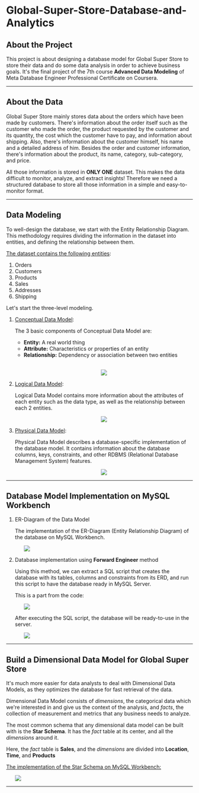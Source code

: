 # Global-Super-Store-Database-and-Analytics

## About the Project ##

This project is about designing a database model for Global Super Store to store their data and do some data analysis in order to achieve business goals. It's the final project of the 7th course __Advanced Data Modeling__ of Meta Database Engineer Professional Certificate on Coursera.

<hr>

## About the Data ##

Global Super Store mainly stores data about the orders which have been made by customers. There's information about the order itself such as the customer who made the order, the product requested by the customer and its quantity, the cost which the customer have to pay, and information about shipping. Also, there's information about the customer himself, his name and a detailed address of him. Besides the order and customer information, there's information about the product, its name, category, sub-category, and price.

All those information is stored in __ONLY ONE__ dataset. This makes the data difficult to monitor, analyze, and extract insights! Therefore we need a structured database to store all those information in a simple and easy-to-monitor format.

<hr>

## Data Modeling ##

To well-design the database, we start with the Entity Relationship Diagram. This methodology requires dividing the information in the dataset into entities, and defining the relationship between them.

<u>The dataset contains the following entities</u>:

1. Orders
2. Customers
3. Products
4. Sales
5. Addresses
6. Shipping

Let's start the three-level modeling.

1. <u>Conceptual Data Model</u>:
   
   The 3 basic components of Conceptual Data Model are:
   - __Entity:__ A real world thing
   - __Attribute:__ Characteristics or properties of an entity
   - __Relationship:__ Dependency or association between two entities

   <br>
   <p align="center">
   <img src="https://user-images.githubusercontent.com/70551007/228538911-c51183df-8e34-42f0-9022-a4e0d4a1a683.png">
   </p>

2. <u>Logical Data Model</u>:
   
   Logical Data Model contains more information about the attributes of each entity such as the data type, as well as the relationship between each 2 entities.
   <br>
   <p align="center">
   <img src="https://user-images.githubusercontent.com/70551007/228539032-ebb42d79-5fcf-4174-aa70-99d1ba7d7b6a.png">
   </p>

3. <u>Physical Data Model</u>:
   
   Physical Data Model describes a database-specific implementation of the database model. It contains information about the database columns, keys, constraints, and other RDBMS (Relational Database Management System) features.
   <br>
   <p align="center">
   <img src="https://user-images.githubusercontent.com/70551007/228539132-f9e336a4-df77-4ff1-973f-f878462e2024.png">
   </p>

<hr>

## Database Model Implementation on MySQL Workbench ##

1. ER-Diagram of the Data Model
   
    The implementation of the ER-Diagram (Entity Relationship Diagram) of the database on MySQL Workbench.
    <ul>
    <img src="https://user-images.githubusercontent.com/70551007/228539232-b0a2582b-a51f-40f8-93ae-e7b0b6b5fdbc.png">
    </ul>

2. Database implementation using __Forward Engineer__ method
   
   Using this method, we can extract a SQL script that creates the database with its tables, columns and constraints from its ERD, and run this script to have the database ready in MySQL Server.

   This is a part from the code:
   <ul>
   <img src="https://user-images.githubusercontent.com/70551007/228539323-6e236702-221f-4e05-8cae-30b8f828ddb4.png">
   </ul>

   After executing the SQL script, the database will be ready-to-use in the server.
   <ul>
   <img src="https://user-images.githubusercontent.com/70551007/228539575-cf32414d-2ff9-40b2-9b51-8908dc0457ba.png">
   </ul>

<hr>

## Build a Dimensional Data Model for Global Super Store ##

It's much more easier for data analysts to deal with Dimensional Data Models, as they optimizes the database for fast retrieval of the data.

Dimensional Data Model consists of _dimensions_, the categorical data which we're interested in and give us the context of the analysis, and _facts_, the collection of measurement and metrics that any business needs to analyze.

The most common schema that any dimensional data model can be built with is the __Star Schema__. It has the _fact_ table at its center, and all the _dimensions_ around it.

Here, the _fact_ table is __Sales__, and the _dimensions_ are divided into __Location__, __Time__, and __Products__

<u>The implementation of the Star Schema on MySQL Workbench:</u>

<ul>
<img src="https://user-images.githubusercontent.com/70551007/228539670-780d9cc6-9f84-4824-abc4-8002f17e10ab.png">
</ul>

<hr>
